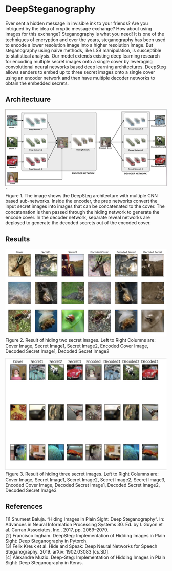 # DeepSteganography
Ever sent a hidden message in invisible ink to your friends? Are you intrigued by the idea of cryptic message exchange? How about using images for this exchange? Steganography is what you need! It is one of the techniques of encryption and over the years, steganography has been used to encode a lower resolution image into a higher resolution image. But steganography using naive methods, like LSB manipulation, is susceptible to statistical analysis. Our model extends existing deep learning research for encoding multiple secret images onto a single cover by leveraging convolutional neural networks based deep learning architectures. DeepSteg allows senders to embed up to three secret images onto a single cover using an encoder network and then have multiple decoder networks to obtain the embedded secrets.


## Architectuure
[![Alt text](https://github.com/JapsimarSinghWahi/DeepSteganography/blob/master/Images/model.png)](https://www.youtube.com/watch?v=-lsr638W6KU&feature=youtu.be)`  
Figure 1. The image shows the DeepSteg architecture with multiple CNN based sub-networks. Inside the encoder, the prep networks convert the input secret images into images that can be concatenated to the cover. The concatenation is then passed through the hiding network to generate the encode cover. In the decoder network, separate reveal networks are deployed to generate the decoded secrets out of the encoded cover.


## Results

![Alt text](https://github.com/JapsimarSinghWahi/DeepSteganography/blob/master/Images/Results.png)
Figure 2. Result of hiding two secret images. Left to Right Columns are: Cover Image, Secret Image1, Secret Image2, Encoded Cover Image, Decoded Secret Image1, Decoded Secret Image2  </br>

![Alt text](https://github.com/JapsimarSinghWahi/DeepSteganography/blob/master/Images/Results_3images.png)
Figure 3. Result of hiding three secret images. Left to Right Columns are: Cover Image, Secret Image1, Secret Image2, Secret Image2, Secret Image3, Encoded Cover Image, Decoded Secret Image1, Decoded Secret Image2, Decoded Secret Image3  </br>

## References
[1] Shumeet Baluja. “Hiding Images in Plain Sight: Deep Steganography”. In: Advances in Neural Information Processing Systems 30. Ed. by I. Guyon et al. Curran Associates, Inc., 2017, pp. 2069–2079.   
[2] Francisco Ingham. DeepSteg: Implementation of Hidding Images in Plain Sight: Deep Steganography in Pytorch.   
[3] Felix Kreuk et al. Hide and Speak: Deep Neural Networks for Speech Steganography. 2019. arXiv: 1902.03083 [cs.SD].  
[4] Alexandre Muzio. Deep-Steg: Implementation of Hidding Images in Plain Sight: Deep Steganography in Keras.  
